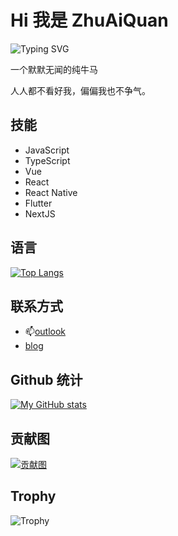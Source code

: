 # Hi 我是 ZhuAiQuan

![Typing SVG](https://readme-typing-svg.herokuapp.com?font=Fira+Code&size=24&color=blue&lines=Hello,+World!;Welcome+to+my+profile!)

一个默默无闻的纯牛马

人人都不看好我，偏偏我也不争气。

## 技能

- JavaScript
- TypeScript
- Vue
- React
- React Native
- Flutter
- NextJS

## 语言

[![Top Langs](https://github-readme-stats.vercel.app/api/top-langs/?username=ZhuAiQuan)](https://github.com/anuraghazra/github-readme-stats)

## 联系方式

- 📫[outlook](mailto:hadeszaq@outlook.com)
- [blog](https://blog.csdn.net/ZhuAiQuan?type=blog)

## Github 统计

[![My GitHub stats](https://github-readme-stats.vercel.app/api?username=ZhuAiQuan)](https://github.com/anuraghazra/github-readme-stats)

## 贡献图

[![贡献图](https://activity-graph.herokuapp.com/graph?username=ZhuAiQuan&theme=github)](https://github.com/ashutosh00710/github-readme-activity-graph)

## Trophy

![Trophy](https://github-profile-trophy.vercel.app/?username=ZhuAiQuan&theme=algolia)

